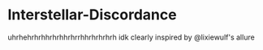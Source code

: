 # Interstellar-Discordance
uhrhehrhrhhrhrhhrhrrhhrhrhrhrh idk
clearly inspired by @lixiewulf's allure
